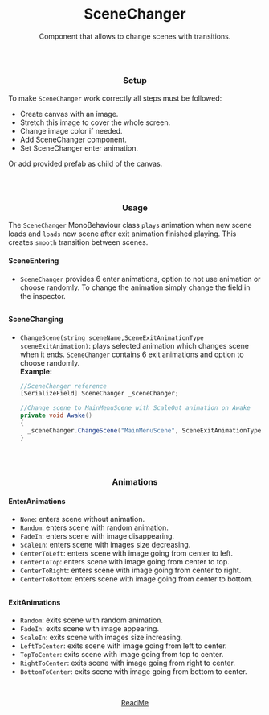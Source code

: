 <h1 align="center">SceneChanger</h1>
<p align="center">
  Component that allows to change scenes with transitions.
</p>

##
<br>
<h3 align="center">Setup</h3>
<p align="center">
  
  To make `SceneChanger` work correctly all steps must be followed:
  - Create canvas with an image.
  - Stretch this image to cover the whole screen.
  - Change image color if needed.
  - Add SceneChanger component.
  - Set SceneChanger enter animation.

  Or add provided prefab as child of the canvas.
</p>

##

<br>
<h3 align="center">Usage</h3>
<p align="center">
  
  The `SceneChanger` MonoBehaviour class `plays` animation when new scene loads and `loads` new scene after exit animation finished playing.
This creates `smooth` transition between scenes.

  #### SceneEntering
  - `SceneChanger` provides 6 enter animations, option to not use animation or choose randomly. To change the animation simply change the field in the inspector.

##
  #### SceneChanging
  - `ChangeScene(string sceneName,SceneExitAnimationType sceneExitAnimation)`: plays selected animation which changes scene when it ends.
`SceneChanger` contains 6 exit animations and option to choose randomly.<br>
  **Example:**
    ```csharp
    //SceneChanger reference
    [SerializeField] SceneChanger _sceneChanger;
    
    //Change scene to MainMenuScene with ScaleOut animation on Awake
    private void Awake()
    {
      _sceneChanger.ChangeScene("MainMenuScene", SceneExitAnimationType.ScaleOut);
    }
    ```
</p>

##

<br>
<h3 align="center">Animations</h3>
<p align="center">

  #### EnterAnimations
  - `None`: enters scene without animation.
  - `Random`: enters scene with random animation.
  - `FadeIn`: enters scene with image disappearing.
  - `ScaleIn`: enters scene with images size decreasing.
  - `CenterToLeft`: enters scene with image going from center to left.
  - `CenterToTop`: enters scene with image going from center to top.
  - `CenterToRight`: enters scene with image going from center to right.
  - `CenterToBottom`: enters scene with image going from center to bottom.

##
  #### ExitAnimations
  - `Random`: exits scene with random animation.
  - `FadeIn`: exits scene with image appearing.
  - `ScaleIn`: exits scene with images size increasing.
  - `LeftToCenter`: exits scene with image going from left to center.
  - `TopToCenter`: exits scene with image going from top to center.
  - `RightToCenter`: exits scene with image going from right to center.
  - `BottomToCenter`: exits scene with image going from bottom to center.
</p>

<br>
<p align="center">
  <a href="README.md">ReadMe</a>
</p>
